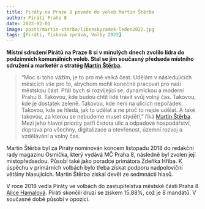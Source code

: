 ```yaml
---
title: Piráty na Praze 8 povede do voleb Martin Štěrba
author: Piráti Praha 8 
date: 2022-02-01
image: posts/martin-sterba/libenskyzamek-leden2022.jpg
tags: [Piráti, Tisková zpráva, Volby 2022]
---
```


**Místní sdružení Pirátů na Praze 8 si v minulých dnech zvolilo lídra do podzimních komunálních voleb. Stal se jím současný předseda místního sdružení a marketér a stratég [Martin Štěrba](https://praha8.pirati.cz/lide/martin-sterba.html).**

>“Moc si toho vážím, je to pro mě velká čest. Udělám v následujících měsících vše pro to, abychom mohli konečně pracovat pro naší městskou část. Přál bych si rozvíjející se, dynamickou a moderní Prahu 8. Takovou, kde budou chtít lidé trávit svůj volný čas. Takovou, kde je dostatek zeleně. Takovou, kde není na ulicích nepořádek. Takovou, kde se hledá, jak to udělat a ne proč to nejde udělat. A také takovou, za kterou se nebudeme muset stydět!,” říká [Martin Štěrba](https://praha8.pirati.cz/lide/martin-sterba.html). Mezi jeho hlavní priority patří čistota ulic a odpadové hospodářství, doprava pro všechny, digitalizace a otevřenost, územní rozvoj a vzdělávání a volný čas.

Martin Štěrba byl za  Piráty  nominován koncem listopadu 2018 do redakční rady magazínu Osmička, který vydává MČ Praha 8, následně byl zvolen její místopředsedou. Působí také jako poradce primátora Zdeňka Hřiba. K úspěchu v primárních volbách bylo třeba získat podporu nadpoloviční většiny hlasujících. Martin Štěrba získal devět ze sedmnácti hlasů. 

V roce 2018 vedla Piráty ve volbách do zastupitelstva městské části Praha 8 [Alice Hamalová](https://praha8.pirati.cz/lide/alice-hamalova.html). Piráti skončili druzí se ziskem 15,88%, což je 8 mandátů. V současné době působí v opozici. 
